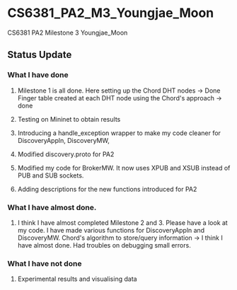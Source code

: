 # CS6381_PA2_M3_Youngjae_Moon
CS6381 PA2 Milestone 3 Youngjae_Moon

## Status Update

### What I have done
1. Milestone 1 is all done. 
Here setting up the Chord DHT nodes -> Done
Finger table created at each DHT node using the Chord's approach -> done

2. Testing on Mininet to obtain results

3. Introducing a handle_exception wrapper to make my code cleaner for DiscoveryAppln, DiscoveryMW, 

4. Modified discovery.proto for PA2

5. Modified my code for BrokerMW. It now uses XPUB and XSUB instead of PUB and SUB sockets.

6. Adding descriptions for the new functions introduced for PA2

### What I have almost done.
1. I think I have almost completed Milestone 2 and 3. Please have a look at my code. I have made various functions for DiscoveryAppln and DiscoveryMW.
Chord's algorithm to store/query information -> I think I have almost done. Had troubles on debugging small errors.

### What I have not done
1. Experimental results and visualising data
